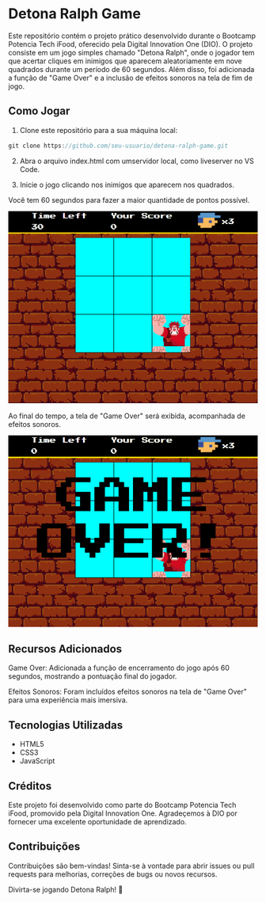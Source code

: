 # Detona Ralph Game

Este repositório contém o projeto prático desenvolvido durante o Bootcamp Potencia Tech iFood, oferecido pela Digital Innovation One (DIO). O projeto consiste em um jogo simples chamado "Detona Ralph", onde o jogador tem que acertar cliques em inimigos que aparecem aleatoriamente em nove quadrados durante um período de 60 segundos. Além disso, foi adicionada a função de "Game Over" e a inclusão de efeitos sonoros na tela de fim de jogo.

## Como Jogar
1. Clone este repositório para a sua máquina local:

~~~javascript
git clone https://github.com/seu-usuario/detona-ralph-game.git
~~~

2. Abra o arquivo index.html com umservidor local, como liveserver no VS Code.
   
3. Inicie o jogo clicando nos inimigos que aparecem nos quadrados.

Você tem 60 segundos para fazer a maior quantidade de pontos possível.

![Alt text](./src/images/playing.png)

Ao final do tempo, a tela de "Game Over" será exibida, acompanhada de efeitos sonoros.

![Alt text](./src/images/game-over.png) 

## Recursos Adicionados
Game Over: Adicionada a função de encerramento do jogo após 60 segundos, mostrando a pontuação final do jogador.

Efeitos Sonoros: Foram incluídos efeitos sonoros na tela de "Game Over" para uma experiência mais imersiva.

## Tecnologias Utilizadas
* HTML5
* CSS3
* JavaScript

## Créditos
Este projeto foi desenvolvido como parte do Bootcamp Potencia Tech iFood, promovido pela Digital Innovation One. Agradeçemos à DIO por fornecer uma excelente oportunidade de aprendizado.

## Contribuições
Contribuições são bem-vindas! Sinta-se à vontade para abrir issues ou pull requests para melhorias, correções de bugs ou novos recursos.


Divirta-se jogando Detona Ralph! 🚀


